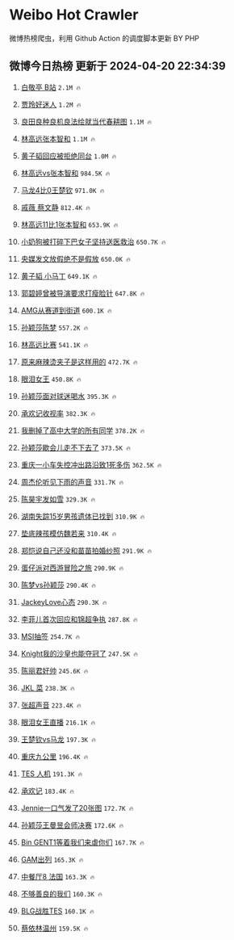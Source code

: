 # Weibo Hot Crawler 



微博热榜爬虫，利用 Github Action 的调度脚本更新 BY PHP 


## 微博今日热榜 更新于 2024-04-20 22:34:39 
1. [白敬亭 B站](https://s.weibo.com/weibo?q=%E7%99%BD%E6%95%AC%E4%BA%AD%20B%E7%AB%99&t=31&band_rank=1&Refer=top) `2.1M 🔥` 

1. [贾玲好迷人](https://s.weibo.com/weibo?q=%E8%B4%BE%E7%8E%B2%E5%A5%BD%E8%BF%B7%E4%BA%BA&t=31&band_rank=2&Refer=top) `1.2M 🔥` 

1. [良田良种良机良法绘就当代春耕图](https://s.weibo.com/weibo?q=%23%E8%89%AF%E7%94%B0%E8%89%AF%E7%A7%8D%E8%89%AF%E6%9C%BA%E8%89%AF%E6%B3%95%E7%BB%98%E5%B0%B1%E5%BD%93%E4%BB%A3%E6%98%A5%E8%80%95%E5%9B%BE%23&t=31&band_rank=3&Refer=top) `1.1M 🔥` 

1. [林高远张本智和](https://s.weibo.com/weibo?q=%E6%9E%97%E9%AB%98%E8%BF%9C%E5%BC%A0%E6%9C%AC%E6%99%BA%E5%92%8C&t=31&band_rank=4&Refer=top) `1.1M 🔥` 

1. [黄子韬回应被拒绝同台](https://s.weibo.com/weibo?q=%23%E9%BB%84%E5%AD%90%E9%9F%AC%E5%9B%9E%E5%BA%94%E8%A2%AB%E6%8B%92%E7%BB%9D%E5%90%8C%E5%8F%B0%23&t=31&band_rank=5&Refer=top) `1.0M 🔥` 

1. [林高远vs张本智和](https://s.weibo.com/weibo?q=%23%E6%9E%97%E9%AB%98%E8%BF%9Cvs%E5%BC%A0%E6%9C%AC%E6%99%BA%E5%92%8C%23&t=31&band_rank=6&Refer=top) `984.5K 🔥` 

1. [马龙4比0王楚钦](https://s.weibo.com/weibo?q=%23%E9%A9%AC%E9%BE%994%E6%AF%940%E7%8E%8B%E6%A5%9A%E9%92%A6%23&t=31&band_rank=7&Refer=top) `971.0K 🔥` 

1. [戚薇 蔡文静](https://s.weibo.com/weibo?q=%E6%88%9A%E8%96%87%20%E8%94%A1%E6%96%87%E9%9D%99&t=31&band_rank=8&Refer=top) `812.4K 🔥` 

1. [林高远11比1张本智和](https://s.weibo.com/weibo?q=%23%E6%9E%97%E9%AB%98%E8%BF%9C11%E6%AF%941%E5%BC%A0%E6%9C%AC%E6%99%BA%E5%92%8C%23&t=31&band_rank=9&Refer=top) `653.9K 🔥` 

1. [小奶狗被打碎下巴女子坚持送医救治](https://s.weibo.com/weibo?q=%23%E5%B0%8F%E5%A5%B6%E7%8B%97%E8%A2%AB%E6%89%93%E7%A2%8E%E4%B8%8B%E5%B7%B4%E5%A5%B3%E5%AD%90%E5%9D%9A%E6%8C%81%E9%80%81%E5%8C%BB%E6%95%91%E6%B2%BB%23&t=31&band_rank=10&Refer=top) `650.7K 🔥` 

1. [央媒发文放假绝不是假放](https://s.weibo.com/weibo?q=%23%E5%A4%AE%E5%AA%92%E5%8F%91%E6%96%87%E6%94%BE%E5%81%87%E7%BB%9D%E4%B8%8D%E6%98%AF%E5%81%87%E6%94%BE%23&t=31&band_rank=11&Refer=top) `650.0K 🔥` 

1. [黄子韬 小马丁](https://s.weibo.com/weibo?q=%E9%BB%84%E5%AD%90%E9%9F%AC%20%E5%B0%8F%E9%A9%AC%E4%B8%81&t=31&band_rank=12&Refer=top) `649.1K 🔥` 

1. [郭碧婷曾被导演要求打瘦脸针](https://s.weibo.com/weibo?q=%23%E9%83%AD%E7%A2%A7%E5%A9%B7%E6%9B%BE%E8%A2%AB%E5%AF%BC%E6%BC%94%E8%A6%81%E6%B1%82%E6%89%93%E7%98%A6%E8%84%B8%E9%92%88%23&t=31&band_rank=13&Refer=top) `647.8K 🔥` 

1. [AMG从赛道到街道](https://s.weibo.com/weibo?q=%23AMG%E4%BB%8E%E8%B5%9B%E9%81%93%E5%88%B0%E8%A1%97%E9%81%93%23&t=31&band_rank=14&Refer=top) `600.1K 🔥` 

1. [孙颖莎陈梦](https://s.weibo.com/weibo?q=%E5%AD%99%E9%A2%96%E8%8E%8E%E9%99%88%E6%A2%A6&t=31&band_rank=15&Refer=top) `557.2K 🔥` 

1. [林高远比赛](https://s.weibo.com/weibo?q=%E6%9E%97%E9%AB%98%E8%BF%9C%E6%AF%94%E8%B5%9B&t=31&band_rank=16&Refer=top) `541.1K 🔥` 

1. [原来麻辣烫夹子是这样用的](https://s.weibo.com/weibo?q=%23%E5%8E%9F%E6%9D%A5%E9%BA%BB%E8%BE%A3%E7%83%AB%E5%A4%B9%E5%AD%90%E6%98%AF%E8%BF%99%E6%A0%B7%E7%94%A8%E7%9A%84%23&t=31&band_rank=17&Refer=top) `472.7K 🔥` 

1. [眼泪女王](https://s.weibo.com/weibo?q=%E7%9C%BC%E6%B3%AA%E5%A5%B3%E7%8E%8B&t=31&band_rank=18&Refer=top) `450.8K 🔥` 

1. [孙颖莎面对球迷喝水](https://s.weibo.com/weibo?q=%23%E5%AD%99%E9%A2%96%E8%8E%8E%E9%9D%A2%E5%AF%B9%E7%90%83%E8%BF%B7%E5%96%9D%E6%B0%B4%23&t=31&band_rank=19&Refer=top) `395.3K 🔥` 

1. [承欢记收视率](https://s.weibo.com/weibo?q=%E6%89%BF%E6%AC%A2%E8%AE%B0%E6%94%B6%E8%A7%86%E7%8E%87&t=31&band_rank=20&Refer=top) `382.3K 🔥` 

1. [我删掉了高中大学的所有同学](https://s.weibo.com/weibo?q=%23%E6%88%91%E5%88%A0%E6%8E%89%E4%BA%86%E9%AB%98%E4%B8%AD%E5%A4%A7%E5%AD%A6%E7%9A%84%E6%89%80%E6%9C%89%E5%90%8C%E5%AD%A6%23&t=31&band_rank=21&Refer=top) `378.2K 🔥` 

1. [孙颖莎歇会儿走不下去了](https://s.weibo.com/weibo?q=%23%E5%AD%99%E9%A2%96%E8%8E%8E%E6%AD%87%E4%BC%9A%E5%84%BF%E8%B5%B0%E4%B8%8D%E4%B8%8B%E5%8E%BB%E4%BA%86%23&t=31&band_rank=22&Refer=top) `373.5K 🔥` 

1. [重庆一小车失控冲出路沿致1死多伤](https://s.weibo.com/weibo?q=%23%E9%87%8D%E5%BA%86%E4%B8%80%E5%B0%8F%E8%BD%A6%E5%A4%B1%E6%8E%A7%E5%86%B2%E5%87%BA%E8%B7%AF%E6%B2%BF%E8%87%B41%E6%AD%BB%E5%A4%9A%E4%BC%A4%23&t=31&band_rank=23&Refer=top) `362.5K 🔥` 

1. [周杰伦听见下雨的声音](https://s.weibo.com/weibo?q=%E5%91%A8%E6%9D%B0%E4%BC%A6%E5%90%AC%E8%A7%81%E4%B8%8B%E9%9B%A8%E7%9A%84%E5%A3%B0%E9%9F%B3&t=31&band_rank=24&Refer=top) `331.7K 🔥` 

1. [陈昊宇发如雪](https://s.weibo.com/weibo?q=%E9%99%88%E6%98%8A%E5%AE%87%E5%8F%91%E5%A6%82%E9%9B%AA&t=31&band_rank=25&Refer=top) `329.3K 🔥` 

1. [湖南失踪15岁男孩遗体已找到](https://s.weibo.com/weibo?q=%23%E6%B9%96%E5%8D%97%E5%A4%B1%E8%B8%AA15%E5%B2%81%E7%94%B7%E5%AD%A9%E9%81%97%E4%BD%93%E5%B7%B2%E6%89%BE%E5%88%B0%23&t=31&band_rank=26&Refer=top) `310.9K 🔥` 

1. [垫底辣孩模仿魏若来](https://s.weibo.com/weibo?q=%23%E5%9E%AB%E5%BA%95%E8%BE%A3%E5%AD%A9%E6%A8%A1%E4%BB%BF%E9%AD%8F%E8%8B%A5%E6%9D%A5%23&t=31&band_rank=27&Refer=top) `310.4K 🔥` 

1. [郑恺说自己还没和苗苗拍婚纱照](https://s.weibo.com/weibo?q=%23%E9%83%91%E6%81%BA%E8%AF%B4%E8%87%AA%E5%B7%B1%E8%BF%98%E6%B2%A1%E5%92%8C%E8%8B%97%E8%8B%97%E6%8B%8D%E5%A9%9A%E7%BA%B1%E7%85%A7%23&t=31&band_rank=28&Refer=top) `291.9K 🔥` 

1. [蛋仔派对西游冒险之旅](https://s.weibo.com/weibo?q=%23%E8%9B%8B%E4%BB%94%E6%B4%BE%E5%AF%B9%E8%A5%BF%E6%B8%B8%E5%86%92%E9%99%A9%E4%B9%8B%E6%97%85%23&t=31&band_rank=29&Refer=top) `290.9K 🔥` 

1. [陈梦vs孙颖莎](https://s.weibo.com/weibo?q=%23%E9%99%88%E6%A2%A6vs%E5%AD%99%E9%A2%96%E8%8E%8E%23&t=31&band_rank=30&Refer=top) `290.4K 🔥` 

1. [JackeyLove心态](https://s.weibo.com/weibo?q=JackeyLove%E5%BF%83%E6%80%81&t=31&band_rank=31&Refer=top) `290.3K 🔥` 

1. [李菲儿首次回应和锦超争执](https://s.weibo.com/weibo?q=%23%E6%9D%8E%E8%8F%B2%E5%84%BF%E9%A6%96%E6%AC%A1%E5%9B%9E%E5%BA%94%E5%92%8C%E9%94%A6%E8%B6%85%E4%BA%89%E6%89%A7%23&t=31&band_rank=32&Refer=top) `287.8K 🔥` 

1. [MSI抽签](https://s.weibo.com/weibo?q=MSI%E6%8A%BD%E7%AD%BE&t=31&band_rank=33&Refer=top) `254.7K 🔥` 

1. [Knight我的沙皇也能夺冠了](https://s.weibo.com/weibo?q=Knight%E6%88%91%E7%9A%84%E6%B2%99%E7%9A%87%E4%B9%9F%E8%83%BD%E5%A4%BA%E5%86%A0%E4%BA%86&t=31&band_rank=34&Refer=top) `247.5K 🔥` 

1. [陈丽君好帅](https://s.weibo.com/weibo?q=%E9%99%88%E4%B8%BD%E5%90%9B%E5%A5%BD%E5%B8%85&t=31&band_rank=35&Refer=top) `245.6K 🔥` 

1. [JKL 菜](https://s.weibo.com/weibo?q=JKL%20%E8%8F%9C&t=31&band_rank=36&Refer=top) `238.3K 🔥` 

1. [张超声音](https://s.weibo.com/weibo?q=%E5%BC%A0%E8%B6%85%E5%A3%B0%E9%9F%B3&t=31&band_rank=37&Refer=top) `223.4K 🔥` 

1. [眼泪女王直播](https://s.weibo.com/weibo?q=%E7%9C%BC%E6%B3%AA%E5%A5%B3%E7%8E%8B%E7%9B%B4%E6%92%AD&t=31&band_rank=38&Refer=top) `216.1K 🔥` 

1. [王楚钦vs马龙](https://s.weibo.com/weibo?q=%23%E7%8E%8B%E6%A5%9A%E9%92%A6vs%E9%A9%AC%E9%BE%99%23&t=31&band_rank=39&Refer=top) `197.3K 🔥` 

1. [重庆九公里](https://s.weibo.com/weibo?q=%23%E9%87%8D%E5%BA%86%E4%B9%9D%E5%85%AC%E9%87%8C%23&t=31&band_rank=40&Refer=top) `196.4K 🔥` 

1. [TES 人机](https://s.weibo.com/weibo?q=TES%20%E4%BA%BA%E6%9C%BA&t=31&band_rank=41&Refer=top) `191.3K 🔥` 

1. [承欢记](https://s.weibo.com/weibo?q=%E6%89%BF%E6%AC%A2%E8%AE%B0&t=31&band_rank=42&Refer=top) `183.4K 🔥` 

1. [Jennie一口气发了20张图](https://s.weibo.com/weibo?q=%23Jennie%E4%B8%80%E5%8F%A3%E6%B0%94%E5%8F%91%E4%BA%8620%E5%BC%A0%E5%9B%BE%23&t=31&band_rank=43&Refer=top) `172.7K 🔥` 

1. [孙颖莎王曼昱会师决赛](https://s.weibo.com/weibo?q=%23%E5%AD%99%E9%A2%96%E8%8E%8E%E7%8E%8B%E6%9B%BC%E6%98%B1%E4%BC%9A%E5%B8%88%E5%86%B3%E8%B5%9B%23&t=31&band_rank=44&Refer=top) `172.6K 🔥` 

1. [Bin GENT1等着我们来虐你们](https://s.weibo.com/weibo?q=Bin%20GENT1%E7%AD%89%E7%9D%80%E6%88%91%E4%BB%AC%E6%9D%A5%E8%99%90%E4%BD%A0%E4%BB%AC&t=31&band_rank=45&Refer=top) `167.7K 🔥` 

1. [GAM出列](https://s.weibo.com/weibo?q=GAM%E5%87%BA%E5%88%97&t=31&band_rank=46&Refer=top) `165.3K 🔥` 

1. [中餐厅8 法国](https://s.weibo.com/weibo?q=%E4%B8%AD%E9%A4%90%E5%8E%858%20%E6%B3%95%E5%9B%BD&t=31&band_rank=47&Refer=top) `163.3K 🔥` 

1. [不够善良的我们](https://s.weibo.com/weibo?q=%E4%B8%8D%E5%A4%9F%E5%96%84%E8%89%AF%E7%9A%84%E6%88%91%E4%BB%AC&t=31&band_rank=48&Refer=top) `160.3K 🔥` 

1. [BLG战胜TES](https://s.weibo.com/weibo?q=%23BLG%E6%88%98%E8%83%9CTES%23&t=31&band_rank=49&Refer=top) `160.1K 🔥` 

1. [蔡依林温州](https://s.weibo.com/weibo?q=%E8%94%A1%E4%BE%9D%E6%9E%97%E6%B8%A9%E5%B7%9E&t=31&band_rank=50&Refer=top) `159.5K 🔥` 

